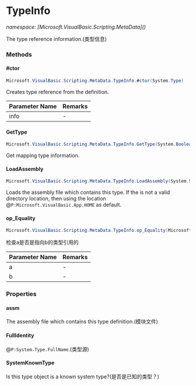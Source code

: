 ﻿# TypeInfo
_namespace: [Microsoft.VisualBasic.Scripting.MetaData](<a href="#" onClick="load('/docs/Microsoft.VisualBasic.Scripting.MetaData/index.md')"></a>)_

The type reference information.(类型信息)



### Methods

#### #ctor
```csharp
Microsoft.VisualBasic.Scripting.MetaData.TypeInfo.#ctor(System.Type)
```
Creates type reference from the definition.

|Parameter Name|Remarks|
|--------------|-------|
|info|-|


#### GetType
```csharp
Microsoft.VisualBasic.Scripting.MetaData.TypeInfo.GetType(System.Boolean)
```
Get mapping type information.

#### LoadAssembly
```csharp
Microsoft.VisualBasic.Scripting.MetaData.TypeInfo.LoadAssembly(System.String)
```
Loads the assembly file which contains this type. If the is not a valid directory location, 
 then using the location @``P:Microsoft.VisualBasic.App.HOME`` as default.

#### op_Equality
```csharp
Microsoft.VisualBasic.Scripting.MetaData.TypeInfo.op_Equality(Microsoft.VisualBasic.Scripting.MetaData.TypeInfo,System.Type)
```
检查a是否是指向b的类型引用的

|Parameter Name|Remarks|
|--------------|-------|
|a|-|
|b|-|



### Properties

#### assm
The assembly file which contains this type definition.(模块文件)
#### FullIdentity
@``P:System.Type.FullName``.(类型源)
#### SystemKnownType
Is this type object is a known system type?(是否是已知的类型？)
